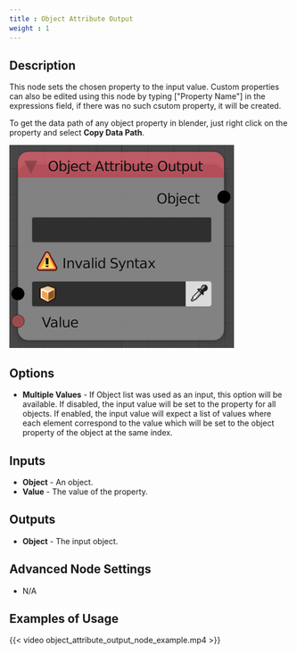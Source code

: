 ```yaml
---
title : Object Attribute Output
weight : 1
---
```


## Description

This node sets the chosen property to the input value. Custom properties
can also be edited using this node by typing
<span class="title-ref">\["Property Name"\]</span> in the expressions
field, if there was no such csutom property, it will be created.

To get the data path of any object property in blender, just right click
on the property and select **Copy Data Path**.

![image](object_attribute_output_node.png)

## Options

  - **Multiple Values** - If Object list was used as an input, this
    option will be available. If disabled, the input value will be set
    to the property for all objects. If enabled, the input value will
    expect a list of values where each element correspond to the value
    which will be set to the object property of the object at the same
    index.

## Inputs

  - **Object** - An object.
  - **Value** - The value of the property.

## Outputs

  - **Object** - The input object.

## Advanced Node Settings

  - N/A

## Examples of Usage

{{< video object_attribute_output_node_example.mp4 >}}
